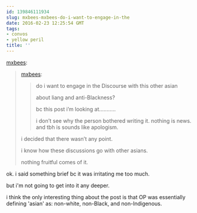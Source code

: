 ```yaml
---
id: 139846111934
slug: mxbees-mxbees-do-i-want-to-engage-in-the
date: 2016-02-23 12:25:54 GMT
tags:
- convos
- yellow peril
title: ''
---
```

<p><a class="tumblr_blog" href="http://mxbees.tumblr.com/post/139845909119">mxbees</a>:</p>
<blockquote>
<p><a class="tumblr_blog" href="http://mxbees.tumblr.com/post/139845683664">mxbees</a>:</p>
<blockquote>
<p>do i want to engage in the Discourse with this other asian</p>

<p>about liang and anti-Blackness?</p>

<p>bc this post i’m looking at………..</p>

<p>i don’t see why the person bothered writing it. nothing is news. and tbh is sounds like apologism.</p>
</blockquote>
<p>i decided that there wasn’t any point.</p>

<p>i know how these discussions go with other asians.</p>

<p>nothing fruitful comes of it.</p>
</blockquote>

ok. i said something brief bc it was irritating me too much.

but i'm not going to get into it any deeper. 

i think the only interesting thing about the post is that OP was essentially defining 'asian' as: non-white, non-Black, and non-Indigenous. 